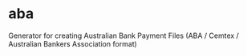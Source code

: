 # aba
Generator for creating Australian Bank Payment Files (ABA / Cemtex / Australian Bankers Association format)
